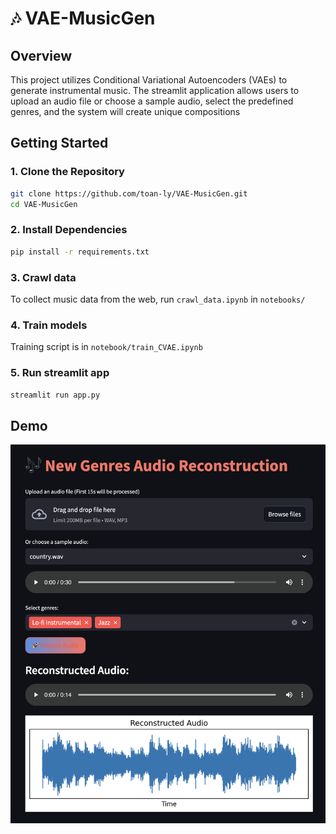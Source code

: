 # 🎶 VAE-MusicGen

## Overview
This project utilizes Conditional Variational Autoencoders (VAEs) to generate instrumental music. The streamlit application allows users to upload an audio file or choose a sample audio, select the predefined genres, and the system will create unique compositions

## Getting Started


### 1. Clone the Repository
```bash
git clone https://github.com/toan-ly/VAE-MusicGen.git
cd VAE-MusicGen
```

### 2. Install Dependencies
```bash
pip install -r requirements.txt
```

### 3. Crawl data
To collect music data from the web, run ```crawl_data.ipynb``` in ```notebooks/```

### 4. Train models
Training script is in `notebook/train_CVAE.ipynb`

### 5. Run streamlit app
```bash
streamlit run app.py
```

## Demo
![demo](static/demo.png)
